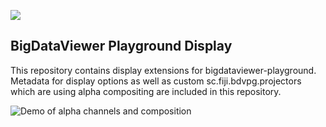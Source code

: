[![](https://travis-ci.com/NicoKiaru/bigdataviewer_playground_display.svg?branch=master)](https://travis-ci.com/NicoKiaru/bigdataviewer_playground_display)

## BigDataViewer Playground Display 

This repository contains display extensions for bigdataviewer-playground.
Metadata for display options as well as custom sc.fiji.bdvpg.projectors which are using alpha compositing are included in this repository.



![Demo of alpha channels and composition](DemoAlphaLayers.gif)